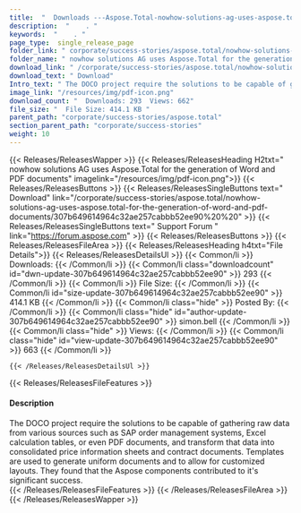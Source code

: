 ```yaml
---
title:  "  Downloads ---Aspose.Total-nowhow-solutions-ag-uses-aspose.total-for-the-generation-of-word-and-pdf-documents . " 
description:  "    . " 
keywords:  "    . " 
page_type:  single_release_page
folder_link: " corporate/success-stories/aspose.total/nowhow-solutions-ag-uses-aspose.total-for-the-generation-of-word-and-pdf-documents/"
folder_name: " nowhow solutions AG uses Aspose.Total for the generation of Word and PDF documents"
download_link: " /corporate/success-stories/aspose.total/nowhow-solutions-ag-uses-aspose.total-for-the-generation-of-word-and-pdf-documents/307b649614964c32ae257cabbb52ee90"
download_text: " Download"
Intro_text: " The DOCO project require the solutions to be capable of gathering raw data from ..."
image_link: "/resources/img/pdf-icon.png"
download_count: "  Downloads: 293  Views: 662"
file_size: "  File Size: 414.1 KB "
parent_path: "corporate/success-stories/aspose.total"
section_parent_path: "corporate/success-stories"
weight: 10 
---
```


{{< Releases/ReleasesWapper >}}
  {{< Releases/ReleasesHeading H2txt=" nowhow solutions AG uses Aspose.Total for the generation of Word and PDF documents" imagelink="/resources/img/pdf-icon.png">}}
  {{< Releases/ReleasesButtons >}}
    {{< Releases/ReleasesSingleButtons text=" Download" link="/corporate/success-stories/aspose.total/nowhow-solutions-ag-uses-aspose.total-for-the-generation-of-word-and-pdf-documents/307b649614964c32ae257cabbb52ee90%20%20" >}}
    {{< Releases/ReleasesSingleButtons text=" Support Forum " link="https://forum.aspose.com" >}}
  {{< Releases/ReleasesButtons >}}
  {{< Releases/ReleasesFileArea >}}
    {{< Releases/ReleasesHeading h4txt="File Details">}}
    {{< Releases/ReleasesDetailsUl >}}
            {{< Common/li  >}} Downloads: {{< /Common/li >}} 
      {{< Common/li class="downloadcount" id="dwn-update-307b649614964c32ae257cabbb52ee90" >}} 293 {{< /Common/li >}} 
      {{< Common/li  >}} File Size: {{< /Common/li >}} 
      {{< Common/li id="size-update-307b649614964c32ae257cabbb52ee90" >}} 414.1 KB {{< /Common/li >}} 
      {{< Common/li  class="hide" >}} Posted By: {{< /Common/li >}} 
      {{< Common/li class="hide" id="author-update-307b649614964c32ae257cabbb52ee90" >}} simon.bell {{< /Common/li >}} 
      {{< Common/li class="hide"  >}} Views: {{< /Common/li >}} 
      {{< Common/li class="hide" id="view-update-307b649614964c32ae257cabbb52ee90" >}} 663 {{< /Common/li >}} 

    {{< /Releases/ReleasesDetailsUl >}}

  {{< Releases/ReleasesFileFeatures >}}
      <h4>Description</h4><div class="HTMLDescription">The DOCO project require the solutions to be capable of gathering raw data from various sources such as SAP order management systems, Excel calculation tables, or even PDF documents, and transform that data into consolidated price information sheets and contract documents. Templates are used to generate uniform documents and to allow for customized layouts. They found that the Aspose components contributed to it's significant success.</div>
  {{< /Releases/ReleasesFileFeatures >}}
 {{< /Releases/ReleasesFileArea >}}
{{< /Releases/ReleasesWapper >}}


